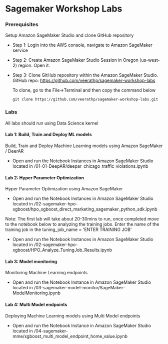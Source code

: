 # Sagemaker Workshop Labs

### Prerequisites
Setup Amazon SageMaker Studio and clone GitHub repository 

- Step 1: Login into the AWS console, navigate to Amazon SageMaker service 

- Step 2: Create Amazon SageMaker Studio Session in Oregon (us-west-2) region. Open it. 

- Step 3: Clone GitHub repository within the Amazon SageMaker Studio. GitHub repo: https://github.com/veerathp/sagemaker-workshop-labs
   
   To clone, go to the File→Terminal and then copy the command below
   ```
  git clone https://github.com/veerathp/sagemaker-workshop-labs.git
   ```
### Labs

All labs should run using Data Science kernel 

#### Lab 1: Build, Train and Deploy ML models
Build, Train and Deploy Machine Learning models using Amazon SageMaker / DeerAR

- Open and run the Notebook Instances in Amazon SageMaker Studio located in /01-01-DeepAR/deepar_chicago_traffic_violations.ipynb

#### Lab 2: Hyper Parameter Optimization
Hyper Parameter Optimization using Amazon SageMaker 
- Open and run the Notebook Instances in Amazon SageMaker Studio located in /02-sagemaker-hpo-xgboost/hpo_xgboost_direct_marketing_sagemaker_python_sdk.ipynb

Note: The first lab will take about 20-30mins to run, once completed move to the notebook below to analyzing the training jobs. Enter the name of the training job in the tuning_job_name = 'ENTER TRAINING JOB'

- Open and run the Notebook Instances in Amazon SageMaker Studio located in /02-sagemaker-hpo-xgboost/HPO_Analyze_TuningJob_Results.ipynb



#### Lab 3: Model monitoring 
Monitoring Machine Learning endpoints 
- Open and run the Notebook Instance in Amazon SageMaker Studio located in /03-sagemaker-model-monitor/SageMaker-ModelMonitoring.ipynb


#### Lab 4: Multi Model endpoints

Deploying Machine Learning models using Multi Model endpoints

- Open and run the Notebook Instance in Amazon SageMaker Studio located in /04-sagemaker-mme/xgboost_multi_model_endpoint_home_value.ipynb

